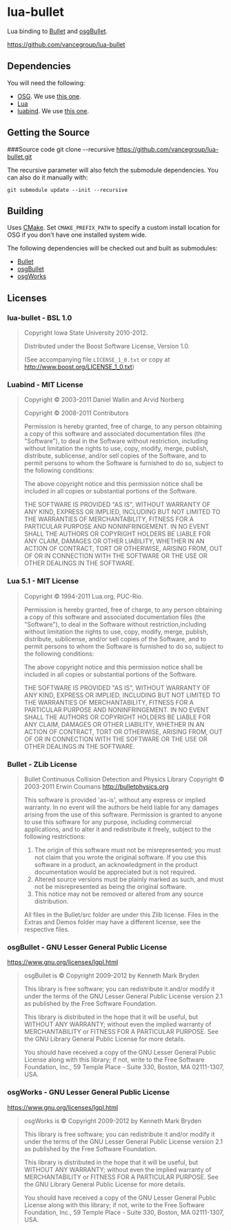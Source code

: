 lua-bullet
==========

Lua binding to [Bullet](http://bulletphysics.org) and [osgBullet](https://code.google.com/p/osgbullet/).

https://github.com/vancegroup/lua-bullet


Dependencies
------------------

You will need the following:

* [OSG](http://www.openscenegraph.org/).  We use [this one](https://github.com/rpavlik/osg).
* [Lua](http://www.lua.org/)
* [luabind](http://www.rasterbar.com/products/luabind.html).  We use [this one](https://github.com/rpavlik/luabind).



Getting the Source
------------------

###Source code
    git clone --recursive https://github.com/vancegroup/lua-bullet.git
    
The recursive parameter will also fetch the submodule dependencies.  You can also do it manually with:

    git submodule update --init --recursive

Building
------------------

Uses [CMake](http://www.cmake.org).  Set `CMAKE_PREFIX_PATH` to specify a custom install location for OSG if you
don't have one installed system wide.

The following dependencies will be checked out and built as submodules:

* [Bullet](http://bulletphysics.org)
* [osgBullet](https://code.google.com/p/osgbullet/)
* [osgWorks](https://code.google.com/p/osgworks/)

Licenses
--------

### lua-bullet - BSL 1.0
> Copyright Iowa State University 2010-2012.
>
> Distributed under the Boost Software License, Version 1.0.
>
> (See accompanying file `LICENSE_1_0.txt` or copy at
> <http://www.boost.org/LICENSE_1_0.txt>)

### Luabind - MIT License

> Copyright &copy; 2003-2011 Daniel Wallin and Arvid Norberg
>
> Copyright &copy; 2008-2011 Contributors
>
> Permission is hereby granted, free of charge, to any person obtaining a
> copy of this software and associated documentation files (the "Software"),
> to deal in the Software without restriction, including without limitation
> the rights to use, copy, modify, merge, publish, distribute, sublicense,
> and/or sell copies of the Software, and to permit persons to whom the
> Software is furnished to do so, subject to the following conditions:
>
> The above copyright notice and this permission notice shall be included
> in all copies or substantial portions of the Software.
>
> THE SOFTWARE IS PROVIDED "AS IS", WITHOUT WARRANTY OF
> ANY KIND, EXPRESS OR IMPLIED, INCLUDING BUT NOT LIMITED
> TO THE WARRANTIES OF MERCHANTABILITY, FITNESS FOR A
> PARTICULAR PURPOSE AND NONINFRINGEMENT. IN NO EVENT
> SHALL THE AUTHORS OR COPYRIGHT HOLDERS BE LIABLE FOR
> ANY CLAIM, DAMAGES OR OTHER LIABILITY, WHETHER IN AN
> ACTION OF CONTRACT, TORT OR OTHERWISE, ARISING FROM,
> OUT OF OR IN CONNECTION WITH THE SOFTWARE OR THE USE
> OR OTHER DEALINGS IN THE SOFTWARE.

### Lua 5.1 - MIT License

> Copyright &copy; 1994-2011 Lua.org, PUC-Rio.
>
> Permission is hereby granted, free of charge, to any person obtaining
> a copy of this software and associated documentation files (the
> "Software"), to deal in the Software without restriction,including
> without limitation the rights to use, copy, modify, merge, publish,
> distribute, sublicense, and/or sell copies of the Software, and to
> permit persons to whom the Software is furnished to do so, subject to
> the following conditions:
>
> The above copyright notice and this permission notice shall be included
> in all copies or substantial portions of the Software.
>
> THE SOFTWARE IS PROVIDED "AS IS", WITHOUT WARRANTY OF ANY KIND, EXPRESS
> OR IMPLIED, INCLUDING BUT NOT LIMITED TO THE WARRANTIES OF
> MERCHANTABILITY, FITNESS FOR A PARTICULAR PURPOSE AND NONINFRINGEMENT.
> IN NO EVENT SHALL THE AUTHORS OR COPYRIGHT HOLDERS BE LIABLE FOR ANY
> CLAIM, DAMAGES OR OTHER LIABILITY, WHETHER IN AN ACTION OF CONTRACT,
> TORT OR OTHERWISE, ARISING FROM, OUT OF OR IN CONNECTION WITH THE
> SOFTWARE OR THE USE OR OTHER DEALINGS IN THE SOFTWARE.

### Bullet - ZLib License

> Bullet Continuous Collision Detection and Physics Library
> Copyright &copy; 2003-2011 Erwin Coumans  http://bulletphysics.org
>
> This software is provided 'as-is', without any express or implied warranty.
> In no event will the authors be held liable for any damages arising from the use of this software.
> Permission is granted to anyone to use this software for any purpose,
> including commercial applications, and to alter it and redistribute it freely,
> subject to the following restrictions:
>
> 1. The origin of this software must not be misrepresented; you must not claim that you wrote the original software. If you use this software in a product, an acknowledgment in the product documentation would be appreciated but is not required.
> 2. Altered source versions must be plainly marked as such, and must not be misrepresented as being the original software.
> 3. This notice may not be removed or altered from any source distribution.
>
> All files in the Bullet/src folder are under this Zlib license.
> Files in the Extras and Demos folder may have a different license, see the respective files.

### osgBullet - GNU Lesser General Public License

https://www.gnu.org/licenses/lgpl.html

> osgBullet is &copy; Copyright 2009-2012 by Kenneth Mark Bryden
>
> This library is free software; you can redistribute it and/or
> modify it under the terms of the GNU Lesser General Public
> License version 2.1 as published by the Free Software Foundation.
>
> This library is distributed in the hope that it will be useful,
> but WITHOUT ANY WARRANTY; without even the implied warranty of
> MERCHANTABILITY or FITNESS FOR A PARTICULAR PURPOSE.  See the GNU
> Library General Public License for more details.
>
> You should have received a copy of the GNU Lesser General Public
> License along with this library; if not, write to the
> Free Software Foundation, Inc., 59 Temple Place - Suite 330,
> Boston, MA 02111-1307, USA.

### osgWorks - GNU Lesser General Public License

https://www.gnu.org/licenses/lgpl.html

> osgWorks is &copy; Copyright 2009-2012 by Kenneth Mark Bryden
>
> This library is free software; you can redistribute it and/or
> modify it under the terms of the GNU Lesser General Public
> License version 2.1 as published by the Free Software Foundation.
>
> This library is distributed in the hope that it will be useful,
> but WITHOUT ANY WARRANTY; without even the implied warranty of
> MERCHANTABILITY or FITNESS FOR A PARTICULAR PURPOSE.  See the GNU
> Library General Public License for more details.
>
> You should have received a copy of the GNU Lesser General Public
> License along with this library; if not, write to the
> Free Software Foundation, Inc., 59 Temple Place - Suite 330,
> Boston, MA 02111-1307, USA.
